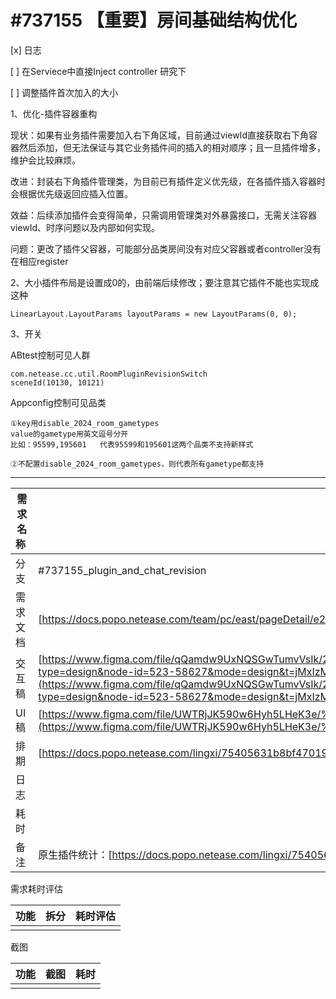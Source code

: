 # #737155 【重要】房间基础结构优化

[x] 日志

[ ] 在Serviece中直接Inject controller 研究下

[ ] 调整插件首次加入的大小

1、优化-插件容器重构

现状：如果有业务插件需要加入右下角区域，目前通过viewId直接获取右下角容器然后添加，但无法保证与其它业务插件间的插入的相对顺序；且一旦插件增多，维护会比较麻烦。

改进：封装右下角插件管理类，为目前已有插件定义优先级，在各插件插入容器时会根据优先级返回应插入位置。

效益：后续添加插件会变得简单，只需调用管理类对外暴露接口，无需关注容器viewId、时序问题以及内部如何实现。

问题：更改了插件父容器，可能部分品类房间没有对应父容器或者controller没有在相应register

2、大小插件布局是设置成0的，由前端后续修改；要注意其它插件不能也实现成这种

```
LinearLayout.LayoutParams layoutParams = new LayoutParams(0, 0);
```

3、开关

ABtest控制可见人群

```
com.netease.cc.util.RoomPluginRevisionSwitch
sceneId(10130, 10121)
```

Appconfig控制可见品类

```
①key用disable_2024_room_gametypes
value的gametype用英文逗号分开
比如：95599,195601   代表95599和195601这两个品类不支持新样式

②不配置disable_2024_room_gametypes，则代表所有gametype都支持
```

---

|需求名称 | #737155 【重要】房间基础结构优化 [https://icc.pm.netease.com/v6/issues/737155](https://icc.pm.netease.com/v6/issues/737155)                                                                                                                                                                                                                                                                                                                                                                                                                                    |
|---------|----------------------------------------------------------------------------------------------------------------------------------------------------------------------------------------------------------------------------------------------------------------------------------------------------------------------------------------------------------------------------------------------------------------------------------------------------------------------------------------------------------------------------------------------------------------|
|分支     |#737155_plugin_and_chat_revision                                                                                                                                                                                                                                                                                                                                                                                                                                                                                                                                |
|需求文档 |[https://docs.popo.netease.com/team/pc/east/pageDetail/e22e1e9abd554324b730ff27c7bb308a](https://docs.popo.netease.com/team/pc/east/pageDetail/e22e1e9abd554324b730ff27c7bb308a)                                                                                                                                                                                                                                                                                                                                                                                |
|交互稿   |[https://www.figma.com/file/qQamdw9UxNQSGwTumvVsIk/2023%E3%80%90%E4%BD%93%E9%AA%8C%E4%B8%93%E9%A1%B9%E3%80%91%E5%A4%A7%E5%A8%B1%E4%B9%90%E7%A7%BB%E5%8A%A8%E7%AB%AF%E7%9B%B4%E6%92%AD%E9%97%B4%E6%94%B9%E9%80%A0?type=design&node-id=523-58627&mode=design&t=jMxIzMrBDilcNQzj-0](https://www.figma.com/file/qQamdw9UxNQSGwTumvVsIk/2023%E3%80%90%E4%BD%93%E9%AA%8C%E4%B8%93%E9%A1%B9%E3%80%91%E5%A4%A7%E5%A8%B1%E4%B9%90%E7%A7%BB%E5%8A%A8%E7%AB%AF%E7%9B%B4%E6%92%AD%E9%97%B4%E6%94%B9%E9%80%A0?type=design&node-id=523-58627&mode=design&t=jMxIzMrBDilcNQzj-0)|
|UI稿     |[https://www.figma.com/file/UWTRjJK590w6Hyh5LHeK3e/%23737338-2023%E5%A8%B1%E4%B9%90%E8%AF%AD%E9%9F%B3%E7%9B%B4%E6%92%AD%E9%97%B4%E6%94%B9%E7%89%88?type=design&node-id=13-4621&mode=design&t=vRRE8kZO5YqD7Iuf-0](https://www.figma.com/file/UWTRjJK590w6Hyh5LHeK3e/%23737338-2023%E5%A8%B1%E4%B9%90%E8%AF%AD%E9%9F%B3%E7%9B%B4%E6%92%AD%E9%97%B4%E6%94%B9%E7%89%88?type=design&node-id=13-4621&mode=design&t=vRRE8kZO5YqD7Iuf-0)                                                                                                                                |
|排期     |[https://docs.popo.netease.com/lingxi/75405631b8bf47019fdb7dde300826ba?xyz=1700797351991&tab=0&xyz=1702299668261](https://docs.popo.netease.com/lingxi/75405631b8bf47019fdb7dde300826ba?xyz=1700797351991&tab=0&xyz=1702299668261)                                                                                                                                                                                                                                                                                                                              |
|日志     |                                                                                                                                                                                                                                                                                                                                                                                                                                                                                                                                                                |
|耗时     |                                                                                                                                                                                                                                                                                                                                                                                                                                                                                                                                                                |
|备注     |原生插件统计：[https://docs.popo.netease.com/lingxi/75405631b8bf47019fdb7dde300826ba?tab=1&xyz=1702299668261&xyz=1702448924062](https://docs.popo.netease.com/lingxi/75405631b8bf47019fdb7dde300826ba?tab=1&xyz=1702299668261&xyz=1702448924062)                                                                                                                                                                                                                                                                                                                |

需求耗时评估

|功能|拆分|耗时评估|
|----|----|--------|
|    |    |        |

截图

|功能|截图|耗时|
|----|----|----|
|    |    |    |
